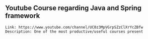 ## Youtube Course regarding Java and Spring framework
	Link: https://www.youtube.com/channel/UC0z3MpVGrpSZzClXrYcZBfw
	Description: One of the most productive/useful courses present
